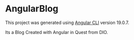 # AngularBlog

This project was generated using [Angular CLI](https://github.com/angular/angular-cli) version 19.0.7.

Its a Blog Created with Angular in Quest from DIO.
